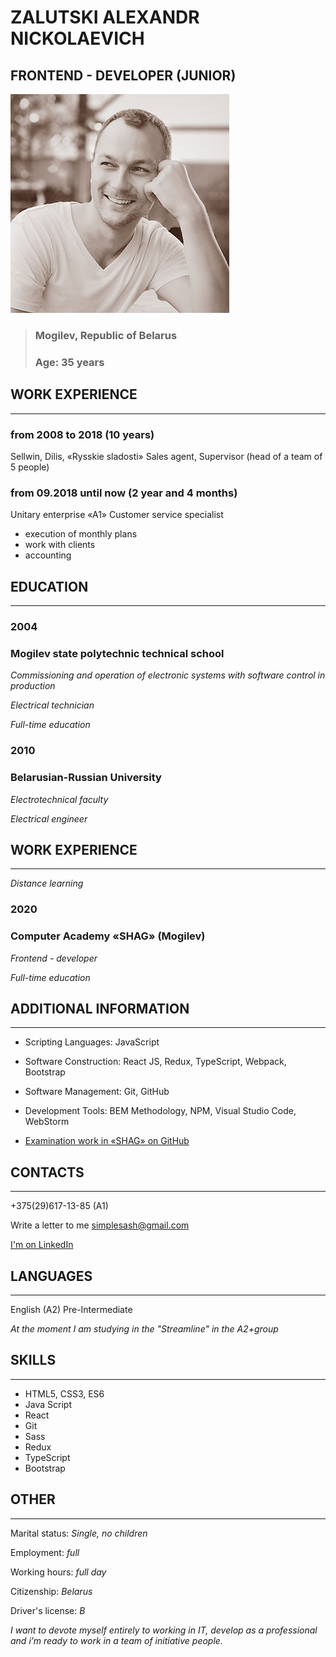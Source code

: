 # ZALUTSKI ALEXANDR NICKOLAEVICH
## FRONTEND - DEVELOPER (JUNIOR)
![My_photo](photo.jpg) 

>### Mogilev, Republic of Belarus 
>### Age: 35 years
## WORK EXPERIENCE
---
### **from 2008 to 2018 (10 years)**
Sellwin, Dilis, «Rysskie sladosti»
Sales agent, Supervisor (head of a team of 5 people)
### **from 09.2018 until now (2 year and 4 months)**
Unitary enterprise «A1»
Customer service specialist
- execution of monthly plans
- work with clients
- accounting
## EDUCATION
---
### **2004**
### Mogilev state polytechnic technical school

*Commissioning and operation of electronic systems with software control in production*

*Electrical technician*

*Full-time education*
### **2010**
### Belarusian-Russian University

*Electrotechnical faculty*

*Electrical engineer*
## WORK EXPERIENCE
---

*Distance learning*
### **2020**
### Computer Academy «SHAG» (Mogilev)

*Frontend - developer*

*Full-time education*

## ADDITIONAL INFORMATION
---
- Scripting Languages: JavaScript
- Software Construction: React JS, Redux, TypeScript, Webpack, Bootstrap
- Software Management: Git, GitHub
- Development Tools: BEM Methodology, NPM, Visual Studio Code, WebStorm

- [Examination work in «SHAG» on GitHub](https://github.com/Aleks-Zal/reactTestExam.git)
## CONTACTS
---
+375(29)617-13-85 (A1)

Write a letter to me <simplesash@gmail.com>

[I'm on LinkedIn](https://www.linkedin.com/in/alexandr-zalutski/)
## LANGUAGES
---
English (A2) Pre-Intermediate

*At the moment I am studying in the "Streamline" in the A2+group*
## SKILLS
---
- HTML5, CSS3, ES6
- Java Script
- React
- Git
- Sass
- Redux
- TypeScript
- Bootstrap
## OTHER
---
Marital status: *Single, no children*

Employment: *full*

Working hours: *full day*

Citizenship: *Belarus*

Driver's license: *B*

*I want to devote myself entirely to working in IT, develop as a professional and i’m ready to work in a team of initiative people.*
